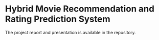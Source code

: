 # Hybrid Movie Recommendation and Rating Prediction System
The project report and presentation is available in the repository.
